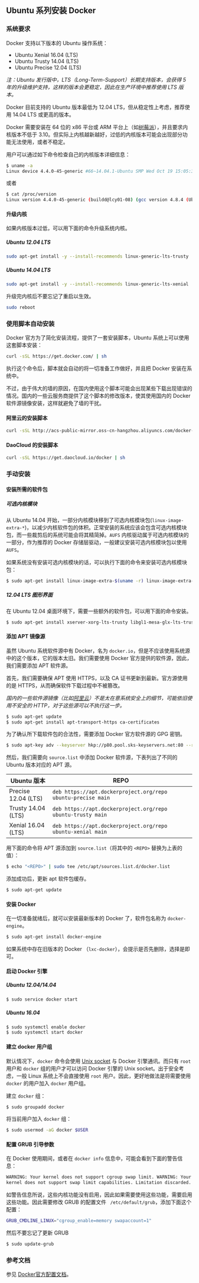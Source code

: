 ## Ubuntu 系列安装 Docker

### 系统要求

Docker 支持以下版本的 Ubuntu 操作系统：

* Ubuntu Xenial 16.04 (LTS)
* Ubuntu Trusty 14.04 (LTS)
* Ubuntu Precise 12.04 (LTS)

*注：Ubuntu 发行版中，LTS（Long-Term-Support）长期支持版本，会获得 5 年的升级维护支持，这样的版本会更稳定，因此在生产环境中推荐使用 LTS 版本。*

Docker 目前支持的 Ubuntu 版本最低为 12.04 LTS，但从稳定性上考虑，推荐使用 14.04 LTS 或更高的版本。

Docker 需要安装在 64 位的 x86 平台或 ARM 平台上（如[树莓派](https://www.raspberrypi.org/)），并且要求内核版本不低于 3.10。但实际上内核越新越好，过低的内核版本可能会出现部分功能无法使用，或者不稳定。

用户可以通过如下命令检查自己的内核版本详细信息：

```sh
$ uname -a
Linux device 4.4.0-45-generic #66~14.04.1-Ubuntu SMP Wed Oct 19 15:05:38 UTC 2016 x86_64 x86_64 x86_64 GNU/Linux
```

或者

```sh
$ cat /proc/version
Linux version 4.4.0-45-generic (buildd@lcy01-08) (gcc version 4.8.4 (Ubuntu 4.8.4-2ubuntu1~14.04.3) ) #66~14.04.1-Ubuntu SMP Wed Oct 19 15:05:38 UTC 2016
```

#### 升级内核

如果内核版本过低，可以用下面的命令升级系统内核。

##### Ubuntu 12.04 LTS

```sh
sudo apt-get install -y --install-recommends linux-generic-lts-trusty
```

##### Ubuntu 14.04 LTS

```sh
sudo apt-get install -y --install-recommends linux-generic-lts-xenial
```

升级完内核后不要忘记了重启以生效。

```sh
sudo reboot
```

### 使用脚本自动安装

Docker 官方为了简化安装流程，提供了一套安装脚本，Ubuntu 系统上可以使用这套脚本安装：

```sh
curl -sSL https://get.docker.com/ | sh
```

执行这个命令后，脚本就会自动的将一切准备工作做好，并且把 Docker 安装在系统中。

不过，由于伟大的墙的原因，在国内使用这个脚本可能会出现某些下载出现错误的情况。国内的一些云服务商提供了这个脚本的修改版本，使其使用国内的 Docker 软件源镜像安装，这样就避免了墙的干扰。

#### 阿里云的安装脚本

```sh
curl -sSL http://acs-public-mirror.oss-cn-hangzhou.aliyuncs.com/docker-engine/internet | sh -
```

#### DaoCloud 的安装脚本

```sh
curl -sSL https://get.daocloud.io/docker | sh
```

### 手动安装

#### 安装所需的软件包

##### 可选内核模块

从 Ubuntu 14.04 开始，一部分内核模块移到了可选内核模块包(`linux-image-extra-*`)，以减少内核软件包的体积。正常安装的系统应该会包含可选内核模块包，而一些裁剪后的系统可能会将其精简掉。`AUFS` 内核驱动属于可选内核模块的一部分，作为推荐的 Docker 存储层驱动，一般建议安装可选内核模块包以使用 `AUFS`。

如果系统没有安装可选内核模块的话，可以执行下面的命令来安装可选内核模块包：

```sh
$ sudo apt-get install linux-image-extra-$(uname -r) linux-image-extra-virtual
```

##### 12.04 LTS 图形界面

在 Ubuntu 12.04 桌面环境下，需要一些额外的软件包，可以用下面的命令安装。

```sh
$ sudo apt-get install xserver-xorg-lts-trusty libgl1-mesa-glx-lts-trusty
```

#### 添加 APT 镜像源

虽然 Ubuntu 系统软件源中有 Docker，名为 `docker.io`，但是不应该使用系统源中的这个版本，它的版本太旧。我们需要使用 Docker 官方提供的软件源，因此，我们需要添加 APT 软件源。

首先，我们需要确保 APT 使用 HTTPS，以及 CA 证书更新到最新。官方源使用的是 HTTPS，从而确保软件下载过程中不被篡改。

*国内的一些软件源镜像（比如[阿里云](http://mirrors.aliyun.com/docker-engine/)）不是太在意系统安全上的细节，可能依旧使用不安全的 HTTP，对于这些源可以不执行这一步。*

```sh
$ sudo apt-get update
$ sudo apt-get install apt-transport-https ca-certificates
```

为了确认所下载软件包的合法性，需要添加 Docker 官方软件源的 GPG 密钥。

```sh
$ sudo apt-key adv --keyserver hkp://p80.pool.sks-keyservers.net:80 --recv-keys 58118E89F3A912897C070ADBF76221572C52609D
```

然后，我们需要向 `source.list` 中添加 Docker 软件源，下表列出了不同的 Ubuntu 版本对应的 APT 源。

|     Ubuntu 版本      |                            REPO                              |
|---------------------|--------------------------------------------------------------|
| Precise 12.04 (LTS) | `deb https://apt.dockerproject.org/repo ubuntu-precise main` |
| Trusty 14.04 (LTS)  | `deb https://apt.dockerproject.org/repo ubuntu-trusty main`  |
| Xenial 16.04 (LTS)  | `deb https://apt.dockerproject.org/repo ubuntu-xenial main`  |

用下面的命令将 APT 源添加到 `source.list`（将其中的 `<REPO>` 替换为上表的值）：

```sh
$ echo "<REPO>" | sudo tee /etc/apt/sources.list.d/docker.list
```

添加成功后，更新 apt 软件包缓存。

```sh
$ sudo apt-get update
```

#### 安装 Docker

在一切准备就绪后，就可以安装最新版本的 Docker 了，软件包名称为 `docker-engine`。

```sh
$ sudo apt-get install docker-engine
```

如果系统中存在旧版本的 Docker （`lxc-docker`），会提示是否先删除，选择是即可。

#### 启动 Docker 引擎

##### Ubuntu 12.04/14.04

```sh
$ sudo service docker start
```

##### Ubuntu 16.04

```sh
$ sudo systemctl enable docker
$ sudo systemctl start docker
```

#### 建立 docker 用户组

默认情况下，`docker` 命令会使用 [Unix socket](https://en.wikipedia.org/wiki/Unix_domain_socket) 与 Docker 引擎通讯。而只有 `root` 用户和 `docker` 组的用户才可以访问 Docker 引擎的 Unix socket。出于安全考虑，一般 Linux 系统上不会直接使用 `root` 用户。因此，更好地做法是将需要使用 `docker` 的用户加入 `docker` 用户组。

建立 `docker` 组：

```sh
$ sudo groupadd docker
```

将当前用户加入 `docker` 组：

```sh
$ sudo usermod -aG docker $USER
```

#### 配置 GRUB 引导参数

在 Docker 使用期间，或者在 `docker info` 信息中，可能会看到下面的警告信息：

```sh
WARNING: Your kernel does not support cgroup swap limit. WARNING: Your
kernel does not support swap limit capabilities. Limitation discarded.
```

如警告信息所说，这些内核功能没有启用，因此如果需要使用这些功能，需要启用这些功能。因此需要修改 GRUB 的配置文件 ` /etc/default/grub`，添加下面这个配置：

```sh
GRUB_CMDLINE_LINUX="cgroup_enable=memory swapaccount=1"
```

然后不要忘记了更新 GRUB

```sh
$ sudo update-grub
```

### 参考文档

参见 [Docker官方配置文档](https://docs.docker.com/engine/installation/linux/ubuntulinux/)。
